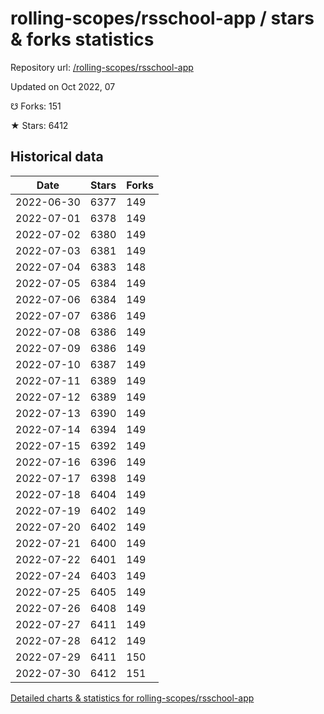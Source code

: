 # rolling-scopes/rsschool-app / stars & forks statistics

Repository url: [/rolling-scopes/rsschool-app](https://github.com/rolling-scopes/rsschool-app)

Updated on Oct 2022, 07

☋ Forks: 151

★ Stars: 6412

## Historical data
| Date | Stars | Forks |
|------|-------|-------|
| 2022-06-30 | 6377 | 149 | 
| 2022-07-01 | 6378 | 149 | 
| 2022-07-02 | 6380 | 149 | 
| 2022-07-03 | 6381 | 149 | 
| 2022-07-04 | 6383 | 148 | 
| 2022-07-05 | 6384 | 149 | 
| 2022-07-06 | 6384 | 149 | 
| 2022-07-07 | 6386 | 149 | 
| 2022-07-08 | 6386 | 149 | 
| 2022-07-09 | 6386 | 149 | 
| 2022-07-10 | 6387 | 149 | 
| 2022-07-11 | 6389 | 149 | 
| 2022-07-12 | 6389 | 149 | 
| 2022-07-13 | 6390 | 149 | 
| 2022-07-14 | 6394 | 149 | 
| 2022-07-15 | 6392 | 149 | 
| 2022-07-16 | 6396 | 149 | 
| 2022-07-17 | 6398 | 149 | 
| 2022-07-18 | 6404 | 149 | 
| 2022-07-19 | 6402 | 149 | 
| 2022-07-20 | 6402 | 149 | 
| 2022-07-21 | 6400 | 149 | 
| 2022-07-22 | 6401 | 149 | 
| 2022-07-24 | 6403 | 149 | 
| 2022-07-25 | 6405 | 149 | 
| 2022-07-26 | 6408 | 149 | 
| 2022-07-27 | 6411 | 149 | 
| 2022-07-28 | 6412 | 149 | 
| 2022-07-29 | 6411 | 150 | 
| 2022-07-30 | 6412 | 151 | 


[Detailed charts & statistics for rolling-scopes/rsschool-app](https://reviewgithub.com/rep/rolling-scopes/rsschool-app)
